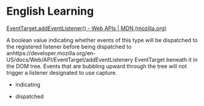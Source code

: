 # English Learning

[EventTarget.addEventListener() - Web APIs | MDN (mozilla.org)](https://developer.mozilla.org/en-US/docs/Web/API/EventTarget/addEventListener)

A boolean value indicating whether events of this type will be dispatched to the registered listener before being dispatched to anhttps://developer.mozilla.org/en-US/docs/Web/API/EventTarget/addEventListenery EventTarget beneath it in the DOM tree. Events that are bubbling upward through the tree will not trigger a listener designated to use capture.

- indicating

- dispatched
